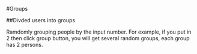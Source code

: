 #Groups

##Divded users into groups

Ramdomly grouping people by the input number. For example, if you put in 2 then click group button, you will get several random groups, each group has 2 persons.

